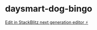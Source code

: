 # daysmart-dog-bingo

[Edit in StackBlitz next generation editor ⚡️](https://stackblitz.com/~/github.com/lilsals/daysmart-dog-bingo)